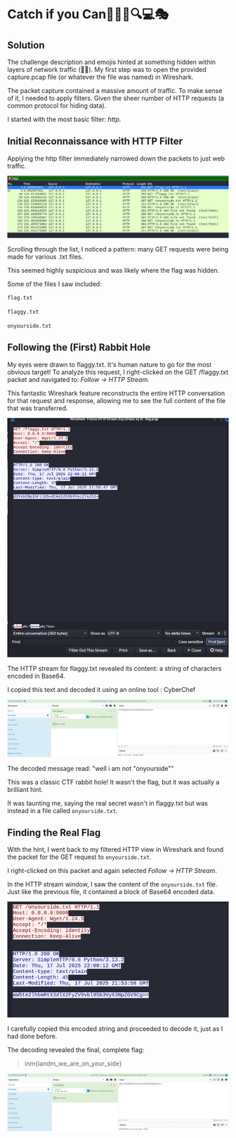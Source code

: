 # Catch if you Can🕵️‍♂️🧩🔍💻🎭

## Solution

The challenge description and emojis hinted at something hidden within layers of network traffic (🧩🧅). My first step was to open the provided capture.pcap file (or whatever the file was named) in Wireshark.

The packet capture contained a massive amount of traffic. To make sense of it, I needed to apply filters. Given the sheer number of HTTP requests (a common protocol for hiding data).

I started with the most basic filter: *http*.

## Initial Reconnaissance with HTTP Filter

Applying the http filter immediately narrowed down the packets to just web traffic.

![alt text](image.png)

Scrolling through the list, I noticed a pattern: many GET requests were being made for various .txt files.

This seemed highly suspicious and was likely where the flag was hidden.

Some of the files I saw included:

    flag.txt

    flaggy.txt

    onyourside.txt

    

## Following the (First) Rabbit Hole

My eyes were drawn to flaggy.txt. It's human nature to go for the most obvious target! To analyze this request, I right-clicked on the GET /flaggy.txt packet and navigated to:
    *Follow -> HTTP Stream.*

This fantastic Wireshark feature reconstructs the entire HTTP conversation for that request and response, allowing me to see the full content of the file that was transferred.

![flaggy2](image-2.png)

The HTTP stream for flaggy.txt revealed its content: a string of characters encoded in Base64.

I copied this text and decoded it using an online tool : CyberChef

![flaggy3](image-1.png)

The decoded message read:
"well i am not "onyourside""

This was a classic CTF rabbit hole! It wasn't the flag, but it was actually a brilliant hint.

It was taunting me, saying the real secret wasn't in flaggy.txt but was instead in a file called `onyourside.txt`.

## Finding the Real Flag

With the hint, I went back to my filtered HTTP view in Wireshark and found the packet for the GET request to `onyourside.txt`.

I right-clicked on this packet and again selected _Follow -> HTTP Stream_.

In the HTTP stream window, I saw the content of the `onyourside.txt` file. Just like the previous file, it contained a block of Base64 encoded data.

![onyour side](image-3.png)

I carefully copied this encoded string and proceeded to decode it, just as I had done before.

The decoding revealed the final, complete flag:

> inm{iandm_we_are_on_your_side}

![onyourside](image-4.png)
